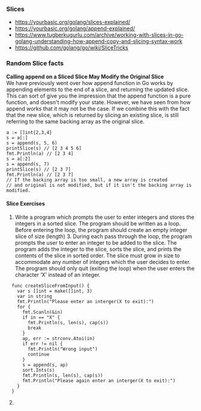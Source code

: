 ### Slices

- https://yourbasic.org/golang/slices-explained/
- https://yourbasic.org/golang/append-explained/
- https://www.tugberkugurlu.com/archive/working-with-slices-in-go-golang-understanding-how-append-copy-and-slicing-syntax-work
- https://github.com/golang/go/wiki/SliceTricks

### Random Slice facts

**Calling append on a Sliced Slice May Modify the Original Slice**   
We have previously went over how append function in Go works by appending elements to the end of a slice, and returning the updated slice. This can sort of give you the impression that the append function is a pure function, and doesn't modify your state. However, we have seen from how append works that it may not be the case. If we combine this with the fact that the new slice, which is returned by slicing an existing slice, is still referring to the same backing array as the original slice.

```golang
a := []int{2,3,4}
s = a[:]
s = append(s, 5, 6)
printSlice(s) // [2 3 4 5 6]
fmt.Println(a) // [2 3 4]
s = a[:2]
s = append(s, 7)
printSlice(s) // [2 3 7]
fmt.Println(a) // [2 3 7]
// If the backing array is too small, a new array is created
// and original is not modified, but if it isn't the backing array is modified. 
```

#### Slice Exercises

1. Write a program which prompts the user to enter integers and stores the integers in a sorted slice. The program should be written as a loop. Before entering the loop, the program should create an empty integer slice of size (length) 3. During each pass through the loop, the program prompts the user to enter an integer to be added to the slice. The program adds the integer to the slice, sorts the slice, and prints the contents of the slice in sorted order. The slice must grow in size to accommodate any number of integers which the user decides to enter. The program should only quit (exiting the loop) when the user enters the character ‘X’ instead of an integer. 
  ```golang
    func createSliceFromInput() {
      var s []int = make([]int, 3)
      var in string
      fmt.Println("Please enter an interger(X to exit):")
      for {
        fmt.Scanln(&in)
        if in == "X" {
          fmt.Println(s, len(s), cap(s))
          break
        }
        ap, err := strconv.Atoi(in)
        if err != nil {
          fmt.Println("Wrong input")
          continue
        }
        s = append(s, ap)
        sort.Ints(s)
        fmt.Println(s, len(s), cap(s))
        fmt.Println("Please again enter an interger(X to exit):")
      }
    }

   ```
2.
